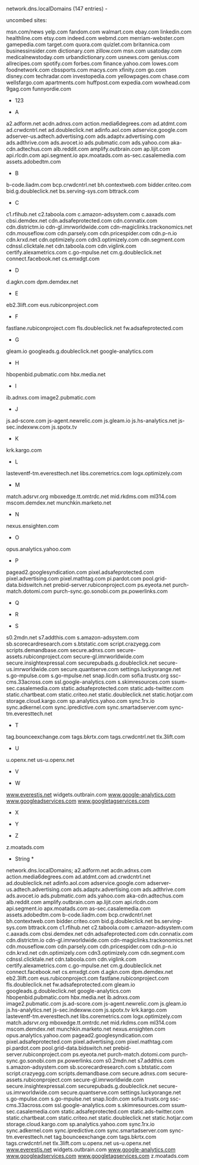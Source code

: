 
network.dns.localDomains (147 entries) -

uncombed sites:

msn.com/news
yelp.com
fandom.com
walmart.com
ebay.com
linkedin.com
healthline.com
etsy.com
indeed.com
webmd.com
merriam-webster.com
gamepedia.com
target.com
quora.com
quizlet.com
britannica.com
businessinsider.com
dictionary.com
zillow.com
msn.com
usatoday.com
medicalnewstoday.com
urbandictionary.com
usnews.com
genius.com
allrecipes.com
spotify.com
forbes.com
finance.yahoo.com
lowes.com
foodnetwork.com
cbssports.com
macys.com
xfinity.com
go.com
disney.com
techradar.com
investopedia.com
yellowpages.com
chase.com
wellsfargo.com
apartments.com
huffpost.com
expedia.com
wowhead.com
9gag.com
funnyordie.com

- 123

- A

a2.adform.net
acdn.adnxs.com
action.media6degrees.com
ad.atdmt.com
ad.crwdcntrl.net
ad.doubleclick.net
adinfo.aol.com
adservice.google.com
adserver-us.adtech.advertising.com
ads.adaptv.advertising.com
ads.adthrive.com
ads.avocet.io
ads.pubmatic.com
ads.yahoo.com
aka-cdn.adtechus.com
alb.reddit.com
amplify.outbrain.com
ap.lijit.com
api.rlcdn.com
api.segment.io
apx.moatads.com
as-sec.casalemedia.com
assets.adobedtm.com

- B

b-code.liadm.com
bcp.crwdcntrl.net
bh.contextweb.com
bidder.criteo.com
bid.g.doubleclick.net
bs.serving-sys.com
bttrack.com

- C

c1.rfihub.net
c2.taboola.com
c.amazon-adsystem.com
c.aaxads.com
cbsi.demdex.net
cdn.adsafeprotected.com
cdn.connatix.com
cdn.districtm.io
cdn-gl.imrworldwide.com
cdn-magiclinks.trackonomics.net
cdn.mouseflow.com
cdn.parsely.com
cdn.pricespider.com
cdn.p-n.io
cdn.krxd.net
cdn.optimizely.com
cdn3.optimizely.com
cdn.segment.com
cdnssl.clicktale.net
cdn.taboola.com
cdn.viglink.com
certify.alexametrics.com
c.go-mpulse.net
cm.g.doubleclick.net
connect.facebook.net
cs.emxdgt.com

- D

d.agkn.com
dpm.demdex.net

- E

eb2.3lift.com
eus.rubiconproject.com

- F

fastlane.rubiconproject.com
fls.doubleclick.net
fw.adsafeprotected.com

- G

gleam.io
googleads.g.doubleclick.net
google-analytics.com

- H

hbopenbid.pubmatic.com
hbx.media.net

- I

ib.adnxs.com
image2.pubmatic.com

- J

js.ad-score.com
js-agent.newrelic.com
js.gleam.io
js.hs-analytics.net
js-sec.indexww.com
js.spotx.tv

- K

krk.kargo.com

- L

lasteventf-tm.everesttech.net
libs.coremetrics.com
logx.optimizely.com

- M

match.adsrvr.org
mboxedge.tt.omtrdc.net
mid.rkdms.com
ml314.com
mscom.demdex.net
munchkin.marketo.net

- N

nexus.ensighten.com

- O

opus.analytics.yahoo.com

- P

pagead2.googlesyndication.com
pixel.adsafeprotected.com
pixel.advertising.com
pixel.mathtag.com
pi.pardot.com
pool.grid-data.bidswitch.net
prebid-server.rubiconproject.com
ps.eyeota.net
purch-match.dotomi.com
purch-sync.go.sonobi.com
px.powerlinks.com

- Q

- R

- S

s0.2mdn.net
s7.addthis.com
s.amazon-adsystem.com
sb.scorecardresearch.com
s.btstatic.com
script.crazyegg.com
scripts.demandbase.com
secure.adnxs.com
secure-assets.rubiconproject.com
secure-gl.imrworldwide.com
secure.insightexpressal.com
securepubads.g.doubleclick.net
secure-us.imrworldwide.com
secure.quantserve.com
settings.luckyorange.net
s.go-mpulse.com
s.go-mpulse.net
snap.licdn.com
sofia.trustx.org
ssc-cms.33across.com
ssl.google-analytics.com
s.skimresources.com
ssum-sec.casalemedia.com
static.adsafeprotected.com
static.ads-twitter.com
static.chartbeat.com
static.criteo.net
static.doubleclick.net
static.hotjar.com
storage.cloud.kargo.com
sp.analytics.yahoo.com
sync.1rx.io
sync.adkernel.com
sync.ipredictive.com
sync.smartadserver.com
sync-tm.everesttech.net

- T

tag.bounceexchange.com
tags.bkrtx.com
tags.crwdcntrl.net
tlx.3lift.com

- U

u.openx.net
us-u.openx.net

- V

- W

www.everestjs.net
widgets.outbrain.com
www.google-analytics.com
www.googleadservices.com
www.googletagservices.com

- X

- Y

- Z

z.moatads.com

- String *

network.dns.localDomains;
a2.adform.net
acdn.adnxs.com
action.media6degrees.com
ad.atdmt.com
ad.crwdcntrl.net
ad.doubleclick.net
adinfo.aol.com
adservice.google.com
adserver-us.adtech.advertising.com
ads.adaptv.advertising.com
ads.adthrive.com
ads.avocet.io
ads.pubmatic.com
ads.yahoo.com
aka-cdn.adtechus.com
alb.reddit.com
amplify.outbrain.com
ap.lijit.com
api.rlcdn.com
api.segment.io
apx.moatads.com
as-sec.casalemedia.com
assets.adobedtm.com
b-code.liadm.com
bcp.crwdcntrl.net
bh.contextweb.com
bidder.criteo.com
bid.g.doubleclick.net
bs.serving-sys.com
bttrack.com
c1.rfihub.net
c2.taboola.com
c.amazon-adsystem.com
c.aaxads.com
cbsi.demdex.net
cdn.adsafeprotected.com
cdn.connatix.com
cdn.districtm.io
cdn-gl.imrworldwide.com
cdn-magiclinks.trackonomics.net
cdn.mouseflow.com
cdn.parsely.com
cdn.pricespider.com
cdn.p-n.io
cdn.krxd.net
cdn.optimizely.com
cdn3.optimizely.com
cdn.segment.com
cdnssl.clicktale.net
cdn.taboola.com
cdn.viglink.com
certify.alexametrics.com
c.go-mpulse.net
cm.g.doubleclick.net
connect.facebook.net
cs.emxdgt.com
d.agkn.com
dpm.demdex.net
eb2.3lift.com
eus.rubiconproject.com
fastlane.rubiconproject.com
fls.doubleclick.net
fw.adsafeprotected.com
gleam.io
googleads.g.doubleclick.net
google-analytics.com
hbopenbid.pubmatic.com
hbx.media.net
ib.adnxs.com
image2.pubmatic.com
js.ad-score.com
js-agent.newrelic.com
js.gleam.io
js.hs-analytics.net
js-sec.indexww.com
js.spotx.tv
krk.kargo.com
lasteventf-tm.everesttech.net
libs.coremetrics.com
logx.optimizely.com
match.adsrvr.org
mboxedge.tt.omtrdc.net
mid.rkdms.com
ml314.com
mscom.demdex.net
munchkin.marketo.net
nexus.ensighten.com
opus.analytics.yahoo.com
pagead2.googlesyndication.com
pixel.adsafeprotected.com
pixel.advertising.com
pixel.mathtag.com
pi.pardot.com
pool.grid-data.bidswitch.net
prebid-server.rubiconproject.com
ps.eyeota.net
purch-match.dotomi.com
purch-sync.go.sonobi.com
px.powerlinks.com
s0.2mdn.net
s7.addthis.com
s.amazon-adsystem.com
sb.scorecardresearch.com
s.btstatic.com
script.crazyegg.com
scripts.demandbase.com
secure.adnxs.com
secure-assets.rubiconproject.com
secure-gl.imrworldwide.com
secure.insightexpressal.com
securepubads.g.doubleclick.net
secure-us.imrworldwide.com
secure.quantserve.com
settings.luckyorange.net
s.go-mpulse.com
s.go-mpulse.net
snap.licdn.com
sofia.trustx.org
ssc-cms.33across.com
ssl.google-analytics.com
s.skimresources.com
ssum-sec.casalemedia.com
static.adsafeprotected.com
static.ads-twitter.com
static.chartbeat.com
static.criteo.net
static.doubleclick.net
static.hotjar.com
storage.cloud.kargo.com
sp.analytics.yahoo.com
sync.1rx.io
sync.adkernel.com
sync.ipredictive.com
sync.smartadserver.com
sync-tm.everesttech.net
tag.bounceexchange.com
tags.bkrtx.com
tags.crwdcntrl.net
tlx.3lift.com
u.openx.net
us-u.openx.net
www.everestjs.net
widgets.outbrain.com
www.google-analytics.com
www.googleadservices.com
www.googletagservices.com
z.moatads.com
